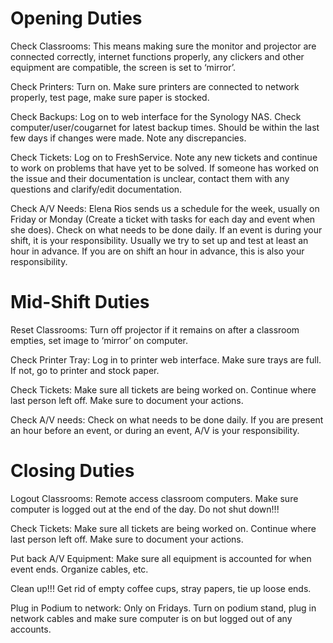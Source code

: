 # Opening Duties

Check Classrooms: This means making sure the monitor and projector are connected correctly, internet functions properly, any clickers and other equipment are compatible, the screen is set to ‘mirror’.

Check Printers: Turn on. Make sure printers are connected to network properly, test page, make sure paper is stocked.

Check Backups: Log on to web interface for the Synology NAS. Check computer/user/cougarnet for latest backup times. Should be within the last few days if changes were made. Note any discrepancies.

Check Tickets: Log on to FreshService. Note any new tickets and continue to work on problems that have yet to be solved. If someone has worked on the issue and their documentation is unclear, contact them with any questions and clarify/edit documentation.

Check A/V Needs: Elena Rios sends us a schedule for the week, usually on Friday or Monday (Create a ticket with tasks for each day and event when she does). Check on what needs to be done daily. If an event is during your shift, it is your responsibility. Usually we try to set up and test at least an hour in advance. If you are on shift an hour in advance, this is also your responsibility.

# Mid-Shift Duties

Reset Classrooms: Turn off projector if it remains on after a classroom empties, set image to ‘mirror’ on computer.

Check Printer Tray: Log in to printer web interface. Make sure trays are full. If not, go to printer and stock paper.

Check Tickets: Make sure all tickets are being worked on. Continue where last person left off. Make sure to document your actions.

Check A/V needs: Check on what needs to be done daily. If you are present an hour before an event, or during an event, A/V is your responsibility.

# Closing Duties

Logout Classrooms: Remote access classroom computers. Make sure computer is logged out at the end of the day. Do not shut down!!!

Check Tickets: Make sure all tickets are being worked on. Continue where last person left off. Make sure to document your actions.

Put back A/V Equipment: Make sure all equipment is accounted for when event ends. Organize cables, etc.

Clean up!!! Get rid of empty coffee cups, stray papers, tie up loose ends.

Plug in Podium to network: Only on Fridays. Turn on podium stand, plug in network cables and make sure computer is on but logged out of any accounts.
